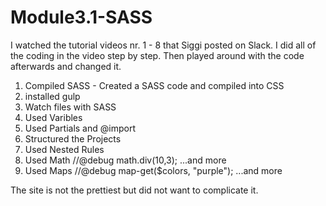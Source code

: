 # Module3.1-SASS
I watched the tutorial videos nr. 1 - 8 that Siggi posted on Slack. I did all of the coding in the video step by step. Then played around with the code afterwards and changed it.
1. Compiled SASS - Created a SASS code and compiled into CSS
2. installed gulp
3. Watch files with SASS
4. Used Varibles
5. Used Partials and @import
6. Structured the Projects
7. Used Nested Rules
8. Used Math //@debug math.div(10,3); ...and more
9. Used Maps //@debug map-get($colors, "purple"); ...and more

The site is not the prettiest but did not want to complicate it.
